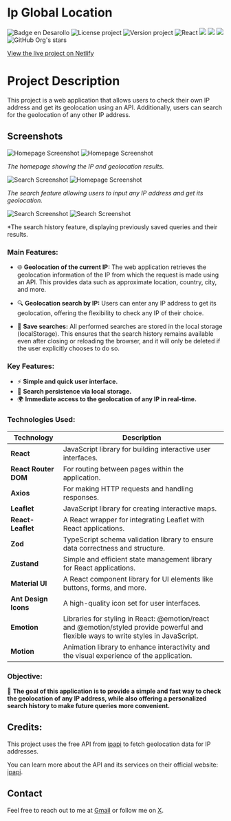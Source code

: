 # Ip Global Location

![Badge en Desarollo](https://img.shields.io/badge/Status-En%20Desarrollo-green)
![License project](https://img.shields.io/badge/License-MIT-green)
![Version project](https://img.shields.io/badge/Version-1.0-orange)
![React](https://img.shields.io/badge/React-blue)
![](https://img.shields.io/badge/TypeScript-skyblue)
![](https://img.shields.io/badge/JS-yellow)
![](https://img.shields.io/badge/HTML-red)
![GitHub Org's stars](https://img.shields.io/github/stars/edumontalvo?style=social)

[View the live project on Netlify](https://ip-global-location.netlify.app/)
# Project Description

This project is a web application that allows users to check their own IP address and get its geolocation using an API. Additionally, users can search for the geolocation of any other IP address.

## Screenshots

![Homepage Screenshot](src/assets/screenshots/igp_movil_home_active.png)
![Homepage Screenshot](src/assets/screenshots/igp_desktop_home.png)

*The homepage showing the IP and geolocation results.*

![Search Screenshot](src/assets/screenshots/igp_movil_search.png)
![Homepage Screenshot](src/assets/screenshots/igp_desktop_search.png)

*The search feature allowing users to input any IP address and get its geolocation.*

![Search Screenshot](src/assets/screenshots/igp_movil_history.png)
![Search Screenshot](src/assets/screenshots/igp_desktop_history.png)

*The search history feature, displaying previously saved queries and their results.

### Main Features:
- 🌐 **Geolocation of the current IP:** The web application retrieves the geolocation information of the IP from which the request is made using an API. This provides data such as approximate location, country, city, and more.
  
- 🔍 **Geolocation search by IP:** Users can enter any IP address to get its geolocation, offering the flexibility to check any IP of their choice.

- 💾 **Save searches:** All performed searches are stored in the local storage (localStorage). This ensures that the search history remains available even after closing or reloading the browser, and it will only be deleted if the user explicitly chooses to do so.

### Key Features:
- ⚡ **Simple and quick user interface.**
- 💾 **Search persistence via local storage.**
- 🌍 **Immediate access to the geolocation of any IP in real-time.**

### Technologies Used:
| Technology           | Description |
|----------------------|-------------|
| **React**            | JavaScript library for building interactive user interfaces. |
| **React Router DOM** | For routing between pages within the application. |
| **Axios**            | For making HTTP requests and handling responses. |
| **Leaflet**          | JavaScript library for creating interactive maps. |
| **React-Leaflet**    | A React wrapper for integrating Leaflet with React applications. |
| **Zod**              | TypeScript schema validation library to ensure data correctness and structure. |
| **Zustand**          | Simple and efficient state management library for React applications. |
| **Material UI**      | A React component library for UI elements like buttons, forms, and more. |
| **Ant Design Icons** | A high-quality icon set for user interfaces. |
| **Emotion**          | Libraries for styling in React: @emotion/react and @emotion/styled provide powerful and flexible ways to write styles in JavaScript. |
| **Motion**           | Animation library to enhance interactivity and the visual experience of the application. |

### Objective:
🎯 **The goal of this application is to provide a simple and fast way to check the geolocation of any IP address, while also offering a personalized search history to make future queries more convenient.**
## Credits:
This project uses the free API from [ipapi](https://ipapi.com/) to fetch geolocation data for IP addresses.

You can learn more about the API and its services on their official website: [ipapi](https://ipapi.com/).

## Contact

Feel free to reach out to me at [Gmail](mailto:carloseduardomontalvorodriguez@gmail.com) or follow me on [X](https://x.com/Kaedu18).
